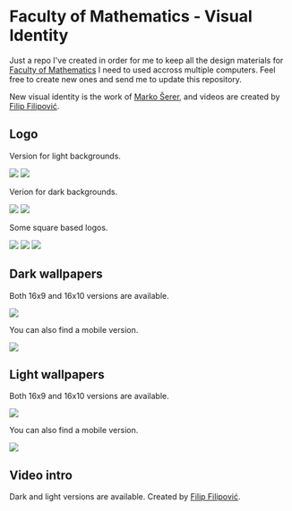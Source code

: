Faculty of Mathematics - Visual Identity
==============================================================

Just a repo I've created in order for me to keep all the
design materials for [Faculty of Mathematics](http://www.matf.bg.ac.rs/) I need to used accross multiple computers. Feel free to create new ones and send me to update this repository.

New visual identity is the work of [Marko Šerer](https://www.linkedin.com/in/marko-%C5%A1erer-a13578123/), and videos
are created by [Filip Filipović](http://alas.matf.bg.ac.rs/~mi17113/).

Logo
---------------

Version for light backgrounds.

<img src="logo/black-srb.png">

<img src="logo/black-eng.png">

Verion for dark backgrounds.

<img src="logo/white-srb.png">

<img src="logo/white-eng.png">

Some square based logos.

<img src="logo/square-matf-dark.png">

<img src="logo/square-matf-grey.png">

<img src="logo/square-matf-light.png">

Dark wallpapers
--------------------

Both 16x9 and 16x10 versions are available.

<img src="wallpapers-dark/matf-dark-wallpaper-169.png">

You can also find a mobile version.

<img src="wallpapers-dark/matf-dark-wallpaper-portrait-1080x1920.png">

Light wallpapers
--------------------

Both 16x9 and 16x10 versions are available.

<img src="wallpapers-light/matf-light-wallpaper-169.png">

You can also find a mobile version.

<img src="wallpapers-light/matf-light-wallpaper-portrait-1080x1920.png">

Video intro
--------------------

Dark and light versions are available.
Created by [Filip Filipović](http://alas.matf.bg.ac.rs/~mi17113/).

